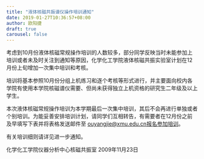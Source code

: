 ```yaml
---
title: "液体核磁共振谱仪操作培训通知"
date: 2019-01-27T10:36:57+08:00
author: 欧阳捷
draft: true
carousel: false
---
```


考虑到10月份液体核磁常规操作培训的人数较多，部分同学反映当时未能参加上培训或者未及时关注到通知等原因，化学化工学院液体核磁共振实验室计划在12月份上旬增加一次集中培训和考核。
<!--more-->

培训将基本参照10月份分组上机练习和逐个考核等形式进行，并主要面向校内各学院有使用本学院核磁谱仪需要、但尚未获得独立上机资格的研究生二年级及以上学生。

本次液体核磁常规操作培训为本学期最后一次集中培训，其后不会再进行单独或者个别培训。为能妥善安排培训计划，请同学们互相转告，有需要者在12月份之前及早填写下表并将表格发送邮件至 ouyangjie@xmu.edu.cn报名参加培训。

有关培训细则请详见进一步通知。

化学化工学院仪器分析中心核磁共振室
2009年11月23日
